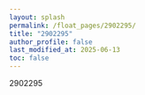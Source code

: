```yaml
---
layout: splash
permalink: /float_pages/2902295/
title: "2902295"
author_profile: false
last_modified_at: 2025-06-13
toc: false
---
```

 
2902295
